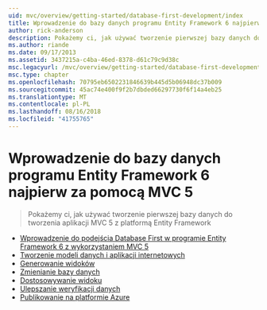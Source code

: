 ```yaml
---
uid: mvc/overview/getting-started/database-first-development/index
title: Wprowadzenie do bazy danych programu Entity Framework 6 najpierw za pomocą MVC 5 | Dokumentacja firmy Microsoft
author: rick-anderson
description: Pokażemy ci, jak używać tworzenie pierwszej bazy danych do tworzenia aplikacji MVC 5 z platformą Entity Framework
ms.author: riande
ms.date: 09/17/2013
ms.assetid: 3437215a-c4ba-46ed-8378-d61c79c9d38c
msc.legacyurl: /mvc/overview/getting-started/database-first-development
msc.type: chapter
ms.openlocfilehash: 70795eb6502231846639b445d5b06948dc37b009
ms.sourcegitcommit: 45ac74e400f9f2b7dbded66297730f6f14a4eb25
ms.translationtype: MT
ms.contentlocale: pl-PL
ms.lasthandoff: 08/16/2018
ms.locfileid: "41755765"
---
```

<a name="getting-started-with-entity-framework-6-database-first-using-mvc-5"></a>Wprowadzenie do bazy danych programu Entity Framework 6 najpierw za pomocą MVC 5
====================
> Pokażemy ci, jak używać tworzenie pierwszej bazy danych do tworzenia aplikacji MVC 5 z platformą Entity Framework


- [Wprowadzenie do podejścia Database First w programie Entity Framework 6 z wykorzystaniem MVC 5](setting-up-database.md)
- [Tworzenie modeli danych i aplikacji internetowych](creating-the-web-application.md)
- [Generowanie widoków](generating-views.md)
- [Zmienianie bazy danych](changing-the-database.md)
- [Dostosowywanie widoku](customizing-a-view.md)
- [Ulepszanie weryfikacji danych](enhancing-data-validation.md)
- [Publikowanie na platformie Azure](publish-to-azure.md)
